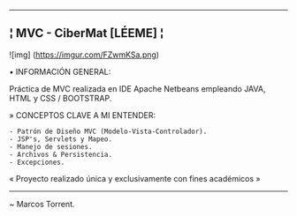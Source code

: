 --------------------------------------------------------
¦ MVC - CiberMat [LÉEME] ¦
--------------------------------------------------------

![img] (https://imgur.com/FZwmKSa.png)

• INFORMACIÓN GENERAL:

Práctica de MVC realizada en IDE Apache Netbeans empleando JAVA, HTML y CSS / BOOTSTRAP.

  » CONCEPTOS CLAVE A MI ENTENDER:

    - Patrón de Diseño MVC (Modelo-Vista-Controlador).
    - JSP's, Servlets y Mapeo.
    - Manejo de sesiones.
    - Archivos & Persistencia.
    - Excepciones.
    
« Proyecto realizado única y exclusivamente con fines académicos »
   
--------------------------------------------------------

~ Marcos Torrent.
